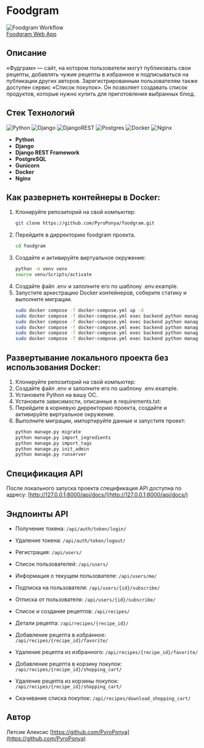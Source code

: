 # Foodgram

![Foodgram Workflow](https://github.com/PyroPonya/foodgram/actions/workflows/main.yml/badge.svg)
<br>
[Foodgram Web App](https://project-letsie.bounceme.net)

## Описание

«Фудграм» — сайт, на котором пользователи могут публиковать свои рецепты, добавлять чужие рецепты в избранное и подписываться на публикации других авторов. Зарегистрированным пользователям также доступен сервис «Список покупок». Он позволяет создавать список продуктов, которые нужно купить для приготовления выбранных блюд.

## Стек Технологий

![Python](https://img.shields.io/badge/python-3670A0?style=for-the-badge&logo=python&logoColor=ffdd54)
![Django](https://img.shields.io/badge/django-%23092E20.svg?style=for-the-badge&logo=django&logoColor=white)
![DjangoREST](https://img.shields.io/badge/DJANGO-REST-ff1709?style=for-the-badge&logo=django&logoColor=white&color=ff1709&labelColor=gray)
![Postgres](https://img.shields.io/badge/postgres-%23316192.svg?style=for-the-badge&logo=postgresql&logoColor=white)
![Docker](https://img.shields.io/badge/docker-%230db7ed.svg?style=for-the-badge&logo=docker&logoColor=white)
![Nginx](https://img.shields.io/badge/nginx-%23009639.svg?style=for-the-badge&logo=nginx&logoColor=white)
<br>

- **Python**
- **Django**
- **Django REST Framework**
- **PostgreSQL**
- **Gunicorn**
- **Docker**
- **Nginx**

## Как развернеть контейнеры в Docker:

1. Клонируйте репозиторий на свой компьютер:
   ```bash
   git clone https://github.com/PyroPonya/foodgram.git
   ```
2. Перейдите в дирректорию foodgram проекта.
   ```bash
   cd foodgram
   ```
3. Создайте и активируйте виртуальное окружение:
   ```bash
   python -m venv venv
   source venv/Scripts/activate
   ```
4. Создайте файл .env и заполните его по шаблону .env.example.
5. Запустите аркестрацию Docker контейнеров, соберите статику и выполните миграции.
   ```bash
   sudo docker compose -f docker-compose.yml up -d
   sudo docker compose -f docker-compose.yml exec backend python manage.py migrate
   sudo docker compose -f docker-compose.yml exec backend python manage.py import_ingredients
   sudo docker compose -f docker-compose.yml exec backend python manage.py import_tags
   sudo docker compose -f docker-compose.yml exec backend python manage.py init_admin
   sudo docker compose -f docker-compose.yml exec backend python manage.py collectstatic --no-input
   ```

## Развертывание локального проекта без использования Docker:

1. Клонируйте репозиторий на свой компьютер:
2. Создайте файл .env и заполните его по шаблону .env.example.
3. Установите Python на вашу ОС.
4. Установите зависимости, описанные в requirements.txt:
5. Перейдите в корневую дирректорию проекта, создайте и активируйте виртуальное окружение.
6. Выполните миграции, импортируйте данные и запустите проект:
   ```bash
   python manage.py migrate
   python manage.py import_ingredients
   python manage.py import_tags
   python manage.py init_admin
   python manage.py runserver
   ```

## Спецификация API

После локального запуска проекта спецификация API доступна по адресу:
[http://127.0.0.1:8000/api/docs/](http://127.0.0.1:8000/api/docs/)

## Эндпоинты API

- Получение токена: `/api/auth/token/login/`
- Удаление токена: `/api/auth/token/logout/`

- Регистрация: `/api/users/`
- Список пользователей: `/api/users/`
- Информация о текущем пользователе: `/api/users/me/`
- Подписка на пользователя: `/api/users/{id}/subscribe/`
- Отписка от пользователя: `/api/users/{id}/subscribe/`

- Список и создание рецептов: `/api/recipes/`
- Детали рецепта: `/api/recipes/{recipe_id}/`
- Добавление рецепта в избранное: `/api/recipes/{recipe_id}/favorite/`
- Удаление рецепта из избранного: `/api/recipes/{recipe_id}/favorite/`
- Добавление рецепта в корзину покупок: `/api/recipes/{recipe_id}/shopping_cart/`
- Удаление рецепта из корзины покупок: `/api/recipes/{recipe_id}/shopping_cart/`
- Скачивание списка покупок: `/api/recipes/download_shopping_cart/`

## Автор

Летсие Алексис [https://github.com/PyroPonya](https://github.com/PyroPonya) 
